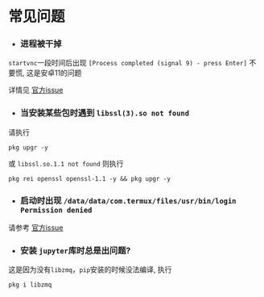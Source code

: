 # 常见问题

- ### 进程被干掉

`startvnc`一段时间后出现 `[Process completed (signal 9) - press Enter]` 不要慌, 这是安卓11的问题

详情见 [官方issue](https://github.com/termux/termux-app/issues/2366)

- ### 当安装某些包时遇到 `libssl(3).so not found`

请执行

```
pkg upgr -y
```

或 `libssl.so.1.1 not found` 则执行

```
pkg rei openssl openssl-1.1 -y && pkg upgr -y
```

- ### 启动时出现 `/data/data/com.termux/files/usr/bin/login Permission denied`

请参考 [官方issue](https://github.com/termux/termux-packages/issues/7369)

- ### 安装 `jupyter`库时总是出问题? 

这是因为没有`libzmq`，`pip`安装的时候没法编译, 执行

```
pkg i libzmq
```
